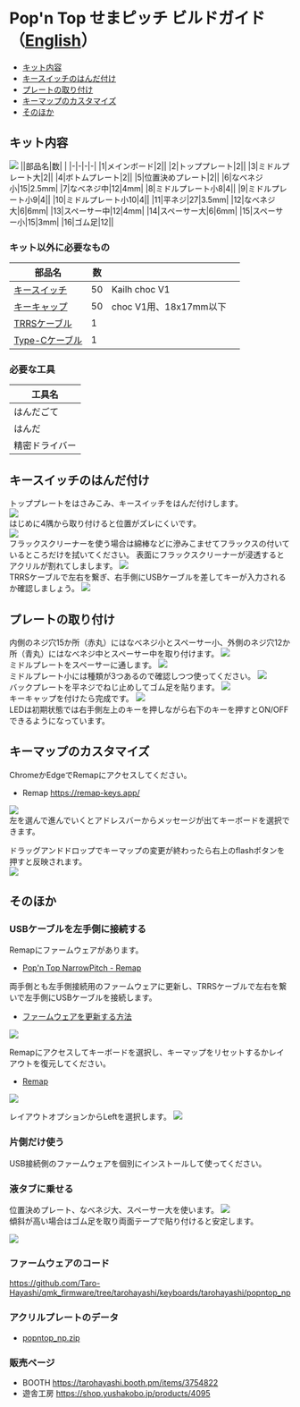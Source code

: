 # Pop'n Top せまピッチ ビルドガイド（[English](https://github.com/Taro-Hayashi/Pop-n-top-NarrowPitch/blob/main/README_EN.md)）
- [キット内容](#キット内容)
- [キースイッチのはんだ付け](#キースイッチのはんだ付け)
- [プレートの取り付け](#プレートの取り付け)
- [キーマップのカスタマイズ](#キーマップのカスタマイズ)
- [そのほか](#そのほか)

## キット内容
![](img/IMG_1624.jpg) 
||部品名|数| |
|-|-|-|-|
|1|メインボード|2||
|2|トッププレート|2||
|3|ミドルプレート大|2||
|4|ボトムプレート|2||
|5|位置決めプレート|2||
|6|なべネジ小|15|2.5mm|
|7|なべネジ中|12|4mm|
|8|ミドルプレート小8|4||
|9|ミドルプレート小9|4||
|10|ミドルプレート小10|4||
|11|平ネジ|27|3.5mm|
|12|なべネジ大|6|6mm|
|13|スペーサー中|12|4mm|
|14|スペーサー大|6|6mm|
|15|スペーサー小|15|3mm|
|16|ゴム足|12||

### キット以外に必要なもの
|部品名|数|||
|-|-|-|-|
|[キースイッチ](https://shop.yushakobo.jp/products/pg1350)|50|Kailh choc V1|
|[キーキャップ](https://shop.yushakobo.jp/collections/keycaps/For-Choc-v1)|50|choc V1用、18x17mm以下|
|[TRRSケーブル](https://shop.yushakobo.jp/products/trrs_cable)|1||
|[Type-Cケーブル](https://shop.yushakobo.jp/products/usb_type_a_to_c_cable)|1||

### 必要な工具
|工具名|
|-|
|はんだごて|
|はんだ|
|精密ドライバー|

## キースイッチのはんだ付け
トッププレートをはさみこみ、キースイッチをはんだ付けします。  
![](img/IMG_1631.jpg)  
はじめに4隅から取り付けると位置がズレにくいです。  
![](img/IMG_1650.jpg)  
フラックスクリーナーを使う場合は綿棒などに滲みこませてフラックスの付いているところだけを拭いてください。
表面にフラックスクリーナーが浸透するとアクリルが割れてしまします。
![](img/IMG_1642.jpg)  
TRRSケーブルで左右を繋ぎ、右手側にUSBケーブルを差してキーが入力されるか確認しましょう。
![](img/IMG_1665.jpg)  

## プレートの取り付け
内側のネジ穴15か所（赤丸）にはなべネジ小とスペーサー小、外側のネジ穴12か所（青丸）にはなべネジ中とスペーサー中を取り付けます。
![](img/IMG_1679.jpg)  
ミドルプレートをスペーサーに通します。
![](img/IMG_1689.jpg)  
ミドルプレート小には種類が3つあるので確認しつつ使ってください。
![](img/IMG_1693.jpg)  
バックプレートを平ネジでねじ止めしてゴム足を貼ります。
![](img/IMG_1705.jpg)  
キーキャップを付けたら完成です。
![](img/IMG_1715.jpg)  
LEDは初期状態では右手側左上のキーを押しながら右下のキーを押すとON/OFFできるようになっています。  

## キーマップのカスタマイズ
ChromeかEdgeでRemapにアクセスしてください。  
- Remap https://remap-keys.app/


![](img/remap1.png)  
左を選んで進んでいくとアドレスバーからメッセージが出てキーボードを選択できます。  


ドラッグアンドドロップでキーマップの変更が終わったら右上のflashボタンを押すと反映されます。  
![](img/remap2.png)  


## そのほか

### USBケーブルを左手側に接続する
Remapにファームウェアがあります。
- [Pop'n Top NarrowPitch - Remap ](https://remap-keys.app/catalog/1fWEWCmfpZw3S95DBEu1/firmware)

両手側とも左手側接続用のファームウェアに更新し、TRRSケーブルで左右を繋いで左手側にUSBケーブルを接続します。
- [ファームウェアを更新する方法](firmware.md)

![](img/remap3.png)

Remapにアクセスしてキーボードを選択し、キーマップをリセットするかレイアウトを復元してください。
- [Remap](https://qmk018.remap-keys.app)

![](img/remap5.png)

レイアウトオプションからLeftを選択します。
![](img/remap4.png)

### 片側だけ使う
USB接続側のファームウェアを個別にインストールして使ってください。

### 液タブに乗せる
位置決めプレート、なべネジ大、スペーサー大を使います。
![](img/IMG_1728.jpg)  
傾斜が高い場合はゴム足を取り両面テープで貼り付けると安定します。

![](img/tab.jpg)  

### ファームウェアのコード
https://github.com/Taro-Hayashi/qmk_firmware/tree/tarohayashi/keyboards/tarohayashi/popntop_np

### アクリルプレートのデータ
- [popntop_np.zip](https://github.com/Taro-Hayashi/Pop-n-top-NarrowPitch/releases/latest/download/popntop_np.zip)

### 販売ページ
- BOOTH https://tarohayashi.booth.pm/items/3754822
- 遊舎工房 https://shop.yushakobo.jp/products/4095
